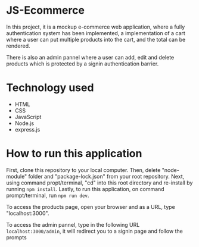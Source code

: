 # JS-Ecommerce

In this project, it is a mockup e-commerce web application, where a fully authentication system has been implemented, a implementation of a cart where a user can put multiple products into the cart, and the total can be rendered.

There is also an admin pannel where a user can add, edit and delete products which is protected by a signin authentication barrier.


# Technology used
* HTML
* CSS
* JavaScript
* Node.js
* express.js

# How to run this application

First, clone this repository to your local computer.
Then, delete "node-module" folder and "package-lock.json" from your root repository.
Next, using command propt/terminal, "cd" into this root directory and re-install by running `npm install`.
Lastly, to run this application, on command prompt/terminal, run `npm run dev`.

To access the products page, open your browser and as a URL, type "localhost:3000".

To access the admin pannel, type in the following URL `localhost:3000/admin`, it will redirect you to a signin page and follow the prompts
